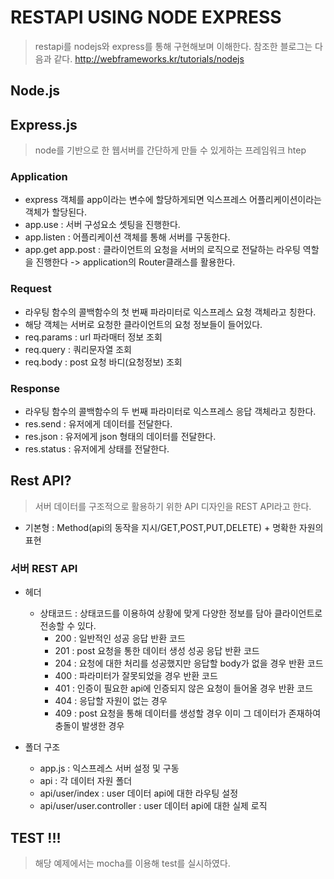 # RESTAPI USING NODE EXPRESS

> restapi를 nodejs와 express를 통해 구현해보며 이해한다.
> 참조한 블로그는 다음과 같다. http://webframeworks.kr/tutorials/nodejs

## Node.js

## Express.js
> node를 기반으로 한 웹서버를 간단하게 만들 수 있게하는 프레임워크
> htep

### Application
- express 객체를 app이라는 변수에 할당하게되면 익스프레스 어플리케이션이라는 객체가 할당된다.
- app.use : 서버 구성요소 셋팅을 진행한다.
- app.listen : 어플리케이션 객체를 통해 서버를 구동한다.
- app.get app.post : 클라이언트의 요청을 서버의 로직으로 전달하는 라우팅 역할을 진행한다 -> application의 Router클래스를 활용한다.

### Request
- 라우팅 함수의 콜백함수의 첫 번째 파라미터로 익스프레스 요청 객체라고 칭한다.
- 해당 객체는 서버로 요청한 클라이언트의 요청 정보들이 들어있다.
- req.params : url 파라매터 정보 조회
- req.query : 쿼리문자열 조회
- req.body : post 요청 바디(요청정보) 조회

### Response
- 라우팅 함수의 콜백함수의 두 번째 파라미터로 익스프레스 응답 객체라고 칭한다.
- res.send : 유저에게 데이터를 전달한다.
- res.json : 유저에게 json 형태의 데이터를 전달한다.
- res.status : 유저에게 상태를 전달한다.

## Rest API?
> 서버 데이터를 구조적으로 활용하기 위한 API 디자인을 REST API라고 한다.
- 기본형 : Method(api의 동작을 지시/GET,POST,PUT,DELETE) + 명확한 자원의 표현

### 서버 REST API
- 헤더
    - 상태코드 : 상태코드를 이용하여 상황에 맞게 다양한 정보를 담아 클라이언트로 전송할 수 있다.
        - 200 : 일반적인 성공 응답 반환 코드
        - 201 : post 요청을 통한 데이터 생성 성공 응답 반환 코드
        - 204 : 요청에 대한 처리를 성공했지만 응답할 body가 없을 경우 반환 코드
        - 400 : 파라미터가 잘못되었을 경우 반환 코드
        - 401 : 인증이 필요한 api에 인증되지 않은 요청이 들어올 경우 반환 코드
        - 404 : 응답할 자원이 없는 경우
        - 409 : post 요청을 통해 데이터를 생성할 경우 이미 그 데이터가 존재하여 충돌이 발생한 경우

- 폴더 구조
    - app.js : 익스프레스 서버 설정 및 구동
    - api : 각 데이터 자원 폴더
    - api/user/index : user 데이터 api에 대한 라우팅 설정
    - api/user/user.controller : user 데이터 api에 대한 실제 로직

## TEST !!!
> 해당 예제에서는 mocha를 이용해 test를 실시하였다.

